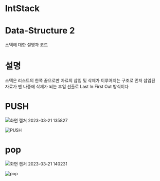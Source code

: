 # IntStack
# Data-Structure 2
스택에 대한 설명과 코드

# 설명

스택은 리스트의 한쪽 끝으로만 자료의 삽입 및 삭제가 이루어지는 구조로 먼저 삽입된 자료가 맨 나중에 삭제가 되는 후입 선출로 Last In First Out 방식이다

# PUSH

![화면 캡처 2023-03-21 135827](https://user-images.githubusercontent.com/126844596/226523007-3bedf3a5-0526-4856-a362-75cc44c15dde.png)

![PUSH](https://user-images.githubusercontent.com/126844596/226523021-5cdd7b7f-9e4c-4d01-8838-46ede5e045b7.png)

# pop

![화면 캡처 2023-03-21 140231](https://user-images.githubusercontent.com/126844596/226523066-25472b62-f86f-4f5b-b08b-905e7bd28e47.png)

![pop](https://user-images.githubusercontent.com/126844596/226523070-d0772ead-d6f7-4d5b-8583-64db32e456d5.png)

